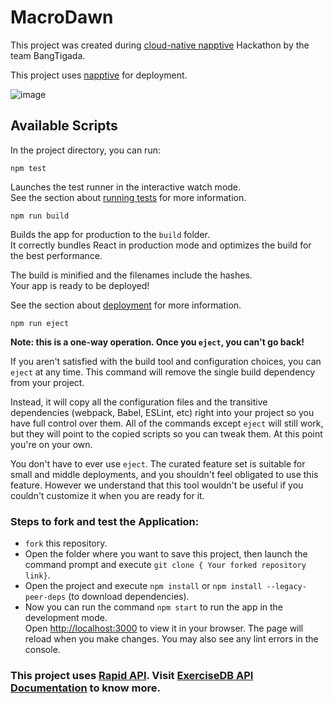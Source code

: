 # MacroDawn 

This project was created during [cloud-native napptive](https://wemakedevs.org/events/hackathons/napptive#register) Hackathon by the team BangTigada.



This project uses <a href="https://napptive.com/">napptive</a> for deployment. 

![image](https://user-images.githubusercontent.com/72307121/232183825-e9d090c6-ff7d-499c-a7a1-66e9bb083443.png)


## Available Scripts

In the project directory, you can run:

`npm test`

Launches the test runner in the interactive watch mode.\
See the section about [running tests](https://facebook.github.io/create-react-app/docs/running-tests) for more information.

`npm run build`

Builds the app for production to the `build` folder.\
It correctly bundles React in production mode and optimizes the build for the best performance.

The build is minified and the filenames include the hashes.\
Your app is ready to be deployed!

See the section about [deployment](https://facebook.github.io/create-react-app/docs/deployment) for more information.

`npm run eject`

**Note: this is a one-way operation. Once you `eject`, you can't go back!**

If you aren't satisfied with the build tool and configuration choices, you can `eject` at any time. This command will remove the single build dependency from your project.

Instead, it will copy all the configuration files and the transitive dependencies (webpack, Babel, ESLint, etc) right into your project so you have full control over them. All of the commands except `eject` will still work, but they will point to the copied scripts so you can tweak them. At this point you're on your own.

You don't have to ever use `eject`. The curated feature set is suitable for small and middle deployments, and you shouldn't feel obligated to use this feature. However we understand that this tool wouldn't be useful if you couldn't customize it when you are ready for it.


### Steps to fork and test the Application:
- `fork` this repository.
- Open the folder where you want to save this project, then launch the command prompt and execute `git clone { Your forked repository link}`.
- Open the project and execute `npm install` or `npm install --legacy-peer-deps` (to download dependencies).
- Now you can run the command  `npm start` to run the app in the development mode.\
Open [http://localhost:3000](http://localhost:3000) to view it in your browser. The page will reload when you make changes. You may also see any lint errors in the console.


### This project uses [Rapid API](https://rapidapi.com/hub). Visit [ExerciseDB API Documentation](https://rapidapi.com/justin-WFnsXH_t6/api/exercisedb/) to know more.





